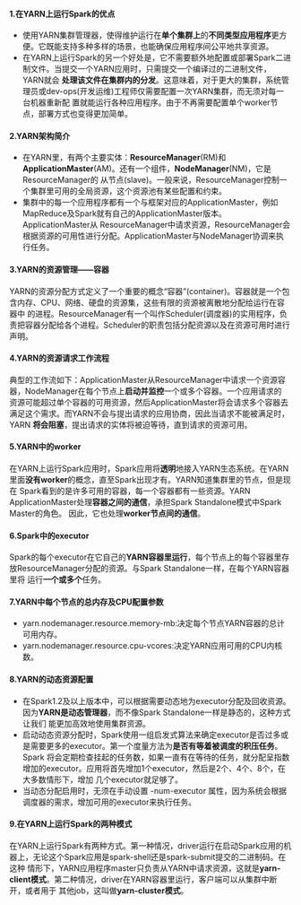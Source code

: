 #### 1.在YARN上运行Spark的优点
* 使用YARN集群管理器，使得维护运行在**单个集群上**的**不同类型应用程序**更方便。它既能支持多种多样的场景，也能确保应用程序间公平地共享资源。
* 在YARN上运行Spark的另一个好处是，它不需要额外地配置或部署Spark二进制文件。当提交一个YARN应用时，只需提交一个编译过的二进制文件，YARN就会
**处理该文件在集群内的分发**。这意味着，对于更大的集群，系统管理员或dev-ops(开发运维)工程师仅需要配置一次YARN集群，而无须对每一台机器重新配
置就能运行各种应用程序。由于不再需要配置单个worker节点，部署方式也变得更加简单。

#### 2.YARN架构简介
* 在YARN里，有两个主要实体：**ResourceManager**(RM)和**ApplicationMaster**(AM)。还有一个组件，**NodeManager**(NM)，它是ResourceManager的
从节点(slave)。一般来说，ResourceManager控制一个集群里可用的全局资源，这个资源池有某些配置和约束。
* 集群中的每一个应用程序都有一个与框架对应的ApplicationMaster，例如MapReduce及Spark就有自己的ApplicationMaster版本。ApplicationMaster从
ResourceManager中请求资源，ResourceManager会根据资源的可用性进行分配。ApplicationMaster与NodeManager协调来执行任务。

#### 3.YARN的资源管理——容器
YARN的资源分配方式定义了一个重要的概念“容器”(container)。容器就是一个包含内存、CPU、网络、硬盘的资源集，这些有限的资源被离散地分配给运行在容器中
的进程。ResourceManager有一个叫作Scheduler(调度器)的实用程序，负责把容器分配给各个进程。Scheduler的职责包括分配资源以及在资源可用时进行声明。

#### 4.YARN的资源请求工作流程
典型的工作流如下：ApplicationMaster从ResourceManager中请求一个资源容器，NodeManager在每个节点上**启动并监控**一个或多个容器。一个应用请求的
资源可能超过单个容器的可用资源，然后ApplicationMaster将会请求多个容器去满足这个需求。而YARN不会与提出请求的应用协商，因此当请求不能被满足时，YARN
**将会阻塞**，提出请求的实体将被迫等待，直到请求的资源可用。

#### 5.YARN中的worker
在YARN上运行Spark应用时，Spark应用将**透明**地接入YARN生态系统。在YARN里面**没有worker**的概念，直至Spark出现才有。YARN知道集群里的节点，但是现在
Spark看到的是许多可用的容器，每一个容器都有一些资源。YARN ApplicationMaster处理**容器之间的通信**，承担Spark Standalone模式中Spark Master的角色。
因此，它也处理**worker节点间的通信**。

#### 6.Spark中的executor
Spark的每个executor在它自己的**YARN容器里运行**，每个节点上的每个容器里存放ResourceManager分配的资源。与Spark Standalone一样，在每个YARN容器里将
运行**一个或多个**任务。

#### 7.YARN中每个节点的总内存及CPU配置参数
* yarn.nodemanager.resource.memory-mb:决定每个节点YARN容器的总计可用内存。
* yarn.nodemanager.resource.cpu-vcores:决定YARN应用可用的CPU内核数。

#### 8.YARN的动态资源配置
* 在Spark1.2及以上版本中，可以根据需要动态地为executor分配及回收资源。因为**YARN是动态管理器**，而不像Spark Standalone一样是静态的，这种方式让我们
能更加高效地使用集群资源。
* 启动动态资源分配时，Spark使用一组启发式算法来确定executor是否过多或是需要更多的executor。第一个度量方法为**是否有等着被调度的积压任务**。Spark
将会定期检查挂起的任务数，如果一直有在等待的任务，就分配呈指数增加的executor。应用将首先增加1个executor，然后是2个、4个、8个，在大多数情形下，增加
几个executor就足够了。
* 当动态分配启用时，无须在手动设置 -num-executor 属性，因为系统会根据调度器的需求，增加可用的executor来执行任务。

#### 9.在YARN上运行Spark的两种模式
在YARN上运行Spark有两种方式。第一种情况，driver运行在启动Spark应用的机器上，无论这个Spark应用是spark-shell还是spark-submit提交的二进制码。在这种
情形下，YARN应用程序master只负责从YARN中请求资源，这就是**yarn-client模式**。第二种情况，driver在YARN容器里运行，客户端可以从集群中断开，或者用于
其他job，这叫做**yarn-cluster模式**。












